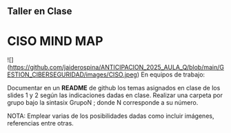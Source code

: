 ##  Taller en Clase
# CISO MIND  MAP

![] (https://github.com/jaiderospina/ANTICIPACION_2025_AULA_Q/blob/main/GESTION_CIBERSEGURIDAD/images/CISO.jpeg)
En equipos de trabajo:

Documentar en un  **README** de  github los temas asignados en clase de los slides 1 y 2 según las indicaciones dadas en clase. Realizar una carpeta por grupo bajo la sintasix GrupoN ; donde N  corresponde a su número. 

NOTA:  Emplear varias de los posibilidades dadas como incluir imágenes, referencias entre otras. 
